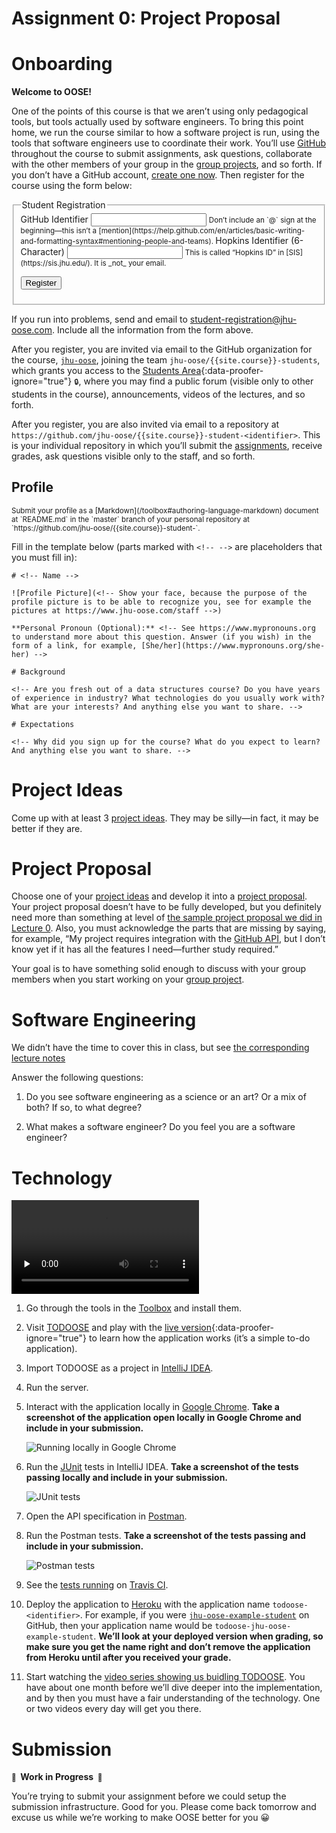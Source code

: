 # Assignment 0: Project Proposal

# Onboarding

**Welcome to OOSE!**

One of the points of this course is that we aren’t using only pedagogical tools, but tools actually used by software engineers. To bring this point home, we run the course similar to how a software project is run, using the tools that software engineers use to coordinate their work. You’ll use [GitHub](https://github.com) throughout the course to submit assignments, ask questions, collaborate with the other members of your group in the [group projects](/group-projects), and so forth. If you don’t have a GitHub account, [create one now](https://github.com/join). Then register for the course using the form below:

<form method="POST" action="https://roboose.herokuapp.com/roboose/students">
<fieldset markdown="1">

<legend>Student Registration</legend>

<label>
GitHub Identifier  
<input type="text" name="github" required pattern="[A-Za-z0-9][A-Za-z0-9-]*[A-Za-z0-9]">  
</label>
<small>
Don’t include an `@` sign at the beginning—this isn’t a [mention](https://help.github.com/en/articles/basic-writing-and-formatting-syntax#mentioning-people-and-teams).  
</small>

<label>
Hopkins Identifier (6-Character)  
<input type="text" name="hopkins" required pattern="[A-Z0-9]{6}">  
</label>
<small>
This is called “Hopkins ID” in [SIS](https://sis.jhu.edu/). It is _not_ your email.
</small>

<button>Register</button>

</fieldset>
</form>

If you run into problems, send and email to <student-registration@jhu-oose.com>. Include all the information from the form above.

After you register, you are invited via email to the GitHub organization for the course, [`jhu-oose`](https://github.com/jhu-oose), joining the team `jhu-oose/{{site.course}}-students`, which grants you access to the [Students Area](https://github.com/jhu-oose/{{site.course}}-students){:data-proofer-ignore="true"} <small title="You must a student logged into GitHub to see this.">🔒</small>, where you may find a public forum (visible only to other students in the course), announcements, videos of the lectures, and so forth.

After you register, you are also invited via email to a repository at `https://github.com/jhu-oose/{{site.course}}-student-<identifier>`. This is your individual repository in which you’ll submit the [assignments](/#individual-assignments), receive grades, ask questions visible only to the staff, and so forth.

## Profile

<small>
Submit your profile as a [Markdown](/toolbox#authoring-language-markdown) document at `README.md` in the `master` branch of your personal repository at `https://github.com/jhu-oose/{{site.course}}-student-<identifier>`.
</small>

Fill in the template below (parts marked with `<!-- -->` are placeholders that you must fill in):

```
# <!-- Name -->

![Profile Picture](<!-- Show your face, because the purpose of the profile picture is to be able to recognize you, see for example the pictures at https://www.jhu-oose.com/staff -->)

**Personal Pronoun (Optional):** <!-- See https://www.mypronouns.org to understand more about this question. Answer (if you wish) in the form of a link, for example, [She/her](https://www.mypronouns.org/she-her) -->

# Background

<!-- Are you fresh out of a data structures course? Do you have years of experience in industry? What technologies do you usually work with? What are your interests? And anything else you want to share. -->

# Expectations

<!-- Why did you sign up for the course? What do you expect to learn? And anything else you want to share. -->
```

# Project Ideas

Come up with at least 3 [project ideas](/lectures/0#project-ideas). They may be silly—in fact, it may be better if they are.

# Project Proposal

Choose one of your [project ideas](#project-ideas) and develop it into a [project proposal](/iterations/0#project-proposal). Your project proposal doesn’t have to be fully developed, but you definitely need more than something at level of [the sample project proposal we did in Lecture 0](/lectures/0#the-project-proposal-we-wrote-together-in-class). Also, you must acknowledge the parts that are missing by saying, for example, “My project requires integration with the [GitHub API](https://developer.github.com/v3/), but I don’t know yet if it has all the features I need—further study required.”

Your goal is to have something solid enough to discuss with your group members when you start working on your [group project](/group-projects).

# Software Engineering

We didn’t have the time to cover this in class, but see [the corresponding lecture notes](/lectures/0#welcome-to-oose)

Answer the following questions:

1. Do you see software engineering as a science or an art? Or a mix of both? If so, to what degree?

2. What makes a software engineer? Do you feel you are a software engineer?

# Technology

<video src="https://archive.org/download/todoose/todoose--getting-started.mp4" controls preload="none"></video>

1. Go through the tools in the [Toolbox](/toolbox) and install them.

2. Visit [TODOOSE](https://github.com/jhu-oose/todoose) and play with the [live version](https://todoose.herokuapp.com){:data-proofer-ignore="true"} to learn how the application works (it’s a simple to-do application).

3. Import TODOOSE as a project in [IntelliJ IDEA](/toolbox#integrated-development-environmentide-intellijidea).

4. Run the server.

5. Interact with the application locally in [Google Chrome](/toolbox#browser-googlechrome). **Take a screenshot of the application open locally in Google Chrome and include in your submission.**

   ![Running locally in Google Chrome](running-locally-in-google-chrome.png)

6. Run the [JUnit](/toolbox#testing-framework-junit) tests in IntelliJ IDEA. **Take a screenshot of the tests passing locally and include in your submission.**

   ![JUnit tests](junit-tests.png)

7. Open the API specification in [Postman](/toolbox#application-programming-interfaceapi-development-environmentade-postman).

8. Run the Postman tests. **Take a screenshot of the tests passing and include in your submission.**

   ![Postman tests](postman-tests.png)

9. See the [tests running](https://travis-ci.com/jhu-oose/todoose) on [Travis CI](/toolbox#continuous-integrationci-server-travisci).

10. Deploy the application to [Heroku](/toolbox#platform-heroku) with the application name `todoose-<identifier>`. For example, if you were [`jhu-oose-example-student`](https://github.com/jhu-oose-example-student) on GitHub, then your application name would be `todoose-jhu-oose-example-student`. **We’ll look at your deployed version when grading, so make sure you get the name right and don’t remove the application from Heroku until after you received your grade.**

11. Start watching the [video series showing us buidling TODOOSE](/todoose). You have about one month before we’ll dive deeper into the implementation, and by then you must have a fair understanding of the technology. One or two videos every day will get you there.

# Submission

**<small>🚧</small>  Work in Progress  <small>🚧</small>**

You’re trying to submit your assignment before we could setup the submission infrastructure. Good for you. Please come back tomorrow and excuse us while we’re working to make OOSE better for you 😀

